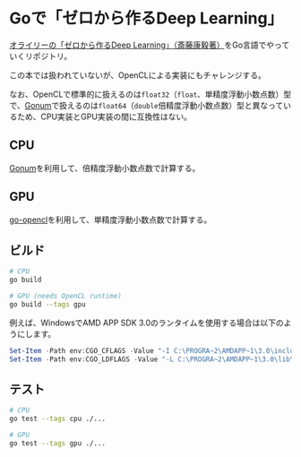 # Goで「ゼロから作るDeep Learning」

[オライリーの「ゼロから作るDeep Learning」（斎藤康毅著）](https://www.oreilly.co.jp/books/9784873117584/)をGo言語でやっていくリポジトリ。

この本では扱われていないが、OpenCLによる実装にもチャレンジする。

なお、OpenCLで標準的に扱えるのは`float32`（`float`、単精度浮動小数点数）型で、[Gonum](https://pkg.go.dev/gonum.org/v1/gonum)で扱えるのは`float64`（`double`倍精度浮動小数点数）型と異なっているため、CPU実装とGPU実装の間に互換性はない。

## CPU

[Gonum](https://pkg.go.dev/gonum.org/v1/gonum)を利用して、倍精度浮動小数点数で計算する。

## GPU

[go-opencl](https://github.com/PassKeyRa/go-opencl)を利用して、単精度浮動小数点数で計算する。

## ビルド

```sh
# CPU
go build

# GPU (needs OpenCL runtime)
go build --tags gpu
```

例えば、WindowsでAMD APP SDK 3.0のランタイムを使用する場合は以下のようにします。

```ps1
Set-Item -Path env:CGO_CFLAGS -Value "-I C:\PROGRA~2\AMDAPP~1\3.0\include"
Set-Item -Path env:CGO_LDFLAGS -Value "-L C:\PROGRA~2\AMDAPP~1\3.0\lib\x86_64"
```

## テスト

```sh
# CPU
go test --tags cpu ./...

# GPU
go test --tags gpu ./...
```
